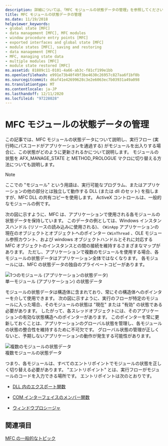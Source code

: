 ```yaml
---
description: 詳細については、「MFC モジュールの状態データの管理」を参照してください。
title: MFC モジュールの状態データの管理
ms.date: 11/19/2018
helpviewer_keywords:
- global state [MFC]
- data management [MFC], MFC modules
- window procedure entry points [MFC]
- exported interfaces and global state [MFC]
- module states [MFC], saving and restoring
- data management [MFC]
- MFC, managing state data
- multiple modules [MFC]
- module state restored [MFC]
ms.assetid: 81889c11-0101-4a66-ab3c-f81cf199e1bb
ms.openlocfilehash: e991e73b40f49f3be4630c26957c827aa6f1bf0b
ms.sourcegitcommit: d6af41e42699628c3e2e6063ec7b03931a49a098
ms.translationtype: MT
ms.contentlocale: ja-JP
ms.lasthandoff: 12/11/2020
ms.locfileid: "97228028"
---
```

# <a name="managing-the-state-data-of-mfc-modules"></a>MFC モジュールの状態データの管理

この記事では、MFC モジュールの状態データについて説明し、実行フロー (実行時にパスコードがアプリケーションを通過する) がモジュールを出入りする場合に、この状態がどのように更新されるかについて説明します。 モジュールの状態を AFX_MANAGE_STATE と METHOD_PROLOGUE マクロに切り替える方法についても説明します。

> [!NOTE]
> ここでの "モジュール" という用語は、実行可能なプログラム、またはアプリケーションの他の部分とは独立して動作する DLL (または dll のセット) を指しますが、MFC DLL の共有コピーを使用します。 ActiveX コントロールは、一般的なモジュールの例です。

次の図に示すように、MFC は、アプリケーションで使用される各モジュールの状態データを保持しています。 このデータの例としては、Windows インスタンスハンドル (リソースの読み込みに使用される)、 `CWinApp` アプリケーションの現在のオブジェクトとオブジェクトへのポインター `CWinThread` 、OLE モジュール参照カウント、および windows オブジェクトハンドルとそれに対応する MFC オブジェクトのインスタンスとの間の接続を維持するさまざまなマップがあります。 ただし、アプリケーションで複数のモジュールを使用する場合、各モジュールの状態データはアプリケーション全体ではなくなります。 各モジュールには、MFC の状態データの独自のプライベートコピーがあります。

![1つのモジュール &#40;アプリケーションの状態データ&#41;](../mfc/media/vc387n1.gif "1つのモジュール &#40;アプリケーションの状態データ&#41;") <br/>
単一モジュール (アプリケーション) の状態データ

モジュールの状態データは構造体に含まれており、常にその構造体へのポインターを介して使用できます。 次の図に示すように、実行のフローが特定のモジュールに入った場合、そのモジュールの状態は "現在" または "有効" の状態である必要があります。 したがって、各スレッドオブジェクトには、そのアプリケーションの有効な状態構造へのポインターがあります。 このポインターを常に更新しておくことは、アプリケーションのグローバル状態を管理し、各モジュールの状態の整合性を維持するために不可欠です。 グローバル状態の管理が正しくないと、予期しないアプリケーションの動作が発生する可能性があります。

![複数のモジュールの状態データ](../mfc/media/vc387n2.gif "複数モジュールの状態データ") <br/>
複数モジュールの状態データ

つまり、各モジュールは、すべてのエントリポイントでモジュールの状態を正しく切り替える必要があります。 "エントリポイント" とは、実行フローがモジュールのコードを入力できる場所です。 エントリポイントは次のとおりです。

- [DLL 内のエクスポート関数](exported-dll-function-entry-points.md)

- [COM インターフェイスのメンバー関数](com-interface-entry-points.md)

- [ウィンドウプロシージャ](window-procedure-entry-points.md)

## <a name="see-also"></a>関連項目

[MFC の一般的なトピック](general-mfc-topics.md)
